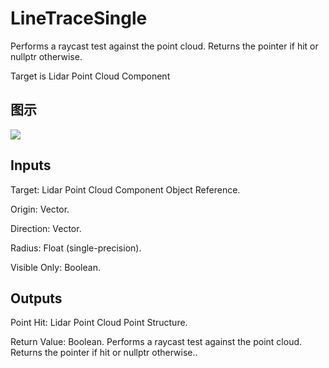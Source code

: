 # LineTraceSingle

Performs a raycast test against the point cloud. Returns the pointer if hit or nullptr otherwise.

Target is Lidar Point Cloud Component

## 图示

![]($-20221218-19433144.png)

## Inputs

Target: Lidar Point Cloud Component Object Reference.

Origin: Vector.

Direction: Vector.

Radius: Float (single-precision).

Visible Only: Boolean.  

## Outputs

Point Hit: Lidar Point Cloud Point Structure.

Return Value: Boolean. Performs a raycast test against the point cloud. Returns the pointer if hit or nullptr otherwise..

